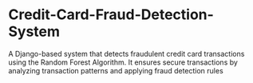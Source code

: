 # Credit-Card-Fraud-Detection-System
A Django-based system that detects fraudulent credit card transactions using the Random Forest Algorithm. It ensures secure transactions by analyzing transaction patterns and applying fraud detection rules
